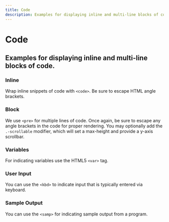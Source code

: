 ```yaml
---
title: Code
description: Examples for displaying inline and multi-line blocks of code. 
---
```


<script setup>
import * as examples from '../../../examples/core/code'
</script>

# Code

## Examples for displaying inline and multi-line blocks of code.

### Inline
Wrap inline snippets of code with `<code>`. Be sure to escape HTML angle brackets.

<example :component="examples.CodeInlineExample" :html="examples.CodeInlineExampleHTML"></example>

### Block
We use `<pre>` for multiple lines of code. Once again, be sure to escape any angle brackets in the code for proper 
rendering. You may optionally add the `.-scrollable` modifier, which will set a max-height and provide a y-axis scrollbar.

<example :component="examples.CodeBlockExample" :html="examples.CodeBlockExampleHTML"></example>

### Variables
For indicating variables use the HTML5 `<var>` tag.

<example :component="examples.CodeVariablesExample" :html="examples.CodeVariablesExampleHTML"></example>

### User Input
You can use the `<kbd>` to indicate input that is typically entered via keyboard.

<example :component="examples.CodeUserInputExample" :html="examples.CodeUserInputExampleHTML"></example>

### Sample Output

You can use the `<samp>` for indicating sample output from a program.

<example :component="examples.CodeSampleOutputExample" :html="examples.CodeSampleOutputExampleHTML"></example>
